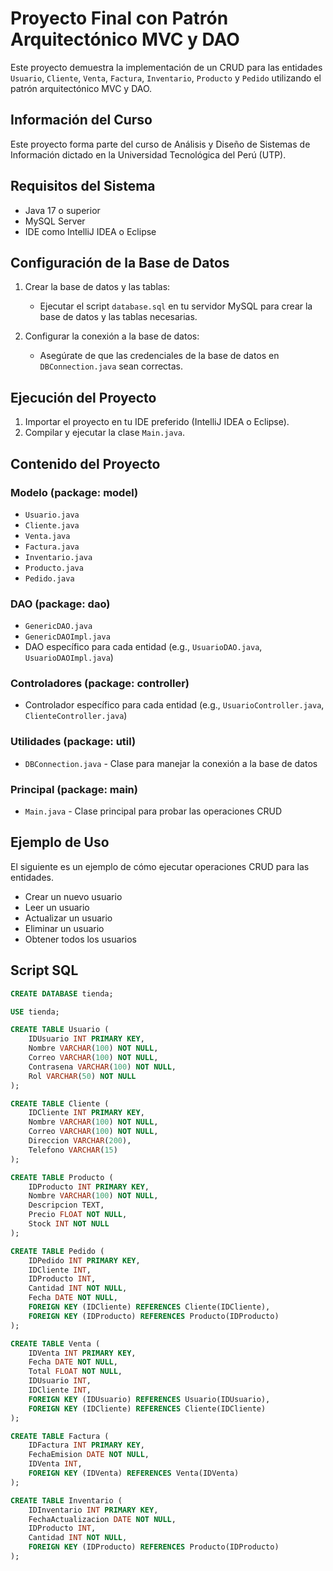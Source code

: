 # Proyecto Final con Patrón Arquitectónico MVC y DAO

Este proyecto demuestra la implementación de un CRUD para las entidades `Usuario`, `Cliente`, `Venta`, `Factura`, `Inventario`, `Producto` y `Pedido` utilizando el patrón arquitectónico MVC y DAO.

## Información del Curso

Este proyecto forma parte del curso de Análisis y Diseño de Sistemas de Información dictado en la Universidad Tecnológica del Perú (UTP).

## Requisitos del Sistema

- Java 17 o superior
- MySQL Server
- IDE como IntelliJ IDEA o Eclipse

## Configuración de la Base de Datos

1. Crear la base de datos y las tablas:
   - Ejecutar el script `database.sql` en tu servidor MySQL para crear la base de datos y las tablas necesarias.

2. Configurar la conexión a la base de datos:
   - Asegúrate de que las credenciales de la base de datos en `DBConnection.java` sean correctas.

## Ejecución del Proyecto

1. Importar el proyecto en tu IDE preferido (IntelliJ IDEA o Eclipse).
2. Compilar y ejecutar la clase `Main.java`.

## Contenido del Proyecto

### Modelo (package: model)

- `Usuario.java`
- `Cliente.java`
- `Venta.java`
- `Factura.java`
- `Inventario.java`
- `Producto.java`
- `Pedido.java`

### DAO (package: dao)

- `GenericDAO.java`
- `GenericDAOImpl.java`
- DAO específico para cada entidad (e.g., `UsuarioDAO.java`, `UsuarioDAOImpl.java`)

### Controladores (package: controller)

- Controlador específico para cada entidad (e.g., `UsuarioController.java`, `ClienteController.java`)

### Utilidades (package: util)

- `DBConnection.java` - Clase para manejar la conexión a la base de datos

### Principal (package: main)

- `Main.java` - Clase principal para probar las operaciones CRUD

## Ejemplo de Uso

El siguiente es un ejemplo de cómo ejecutar operaciones CRUD para las entidades.

- Crear un nuevo usuario
- Leer un usuario
- Actualizar un usuario
- Eliminar un usuario
- Obtener todos los usuarios

## Script SQL

```sql
CREATE DATABASE tienda;

USE tienda;

CREATE TABLE Usuario (
    IDUsuario INT PRIMARY KEY,
    Nombre VARCHAR(100) NOT NULL,
    Correo VARCHAR(100) NOT NULL,
    Contrasena VARCHAR(100) NOT NULL,
    Rol VARCHAR(50) NOT NULL
);

CREATE TABLE Cliente (
    IDCliente INT PRIMARY KEY,
    Nombre VARCHAR(100) NOT NULL,
    Correo VARCHAR(100) NOT NULL,
    Direccion VARCHAR(200),
    Telefono VARCHAR(15)
);

CREATE TABLE Producto (
    IDProducto INT PRIMARY KEY,
    Nombre VARCHAR(100) NOT NULL,
    Descripcion TEXT,
    Precio FLOAT NOT NULL,
    Stock INT NOT NULL
);

CREATE TABLE Pedido (
    IDPedido INT PRIMARY KEY,
    IDCliente INT,
    IDProducto INT,
    Cantidad INT NOT NULL,
    Fecha DATE NOT NULL,
    FOREIGN KEY (IDCliente) REFERENCES Cliente(IDCliente),
    FOREIGN KEY (IDProducto) REFERENCES Producto(IDProducto)
);

CREATE TABLE Venta (
    IDVenta INT PRIMARY KEY,
    Fecha DATE NOT NULL,
    Total FLOAT NOT NULL,
    IDUsuario INT,
    IDCliente INT,
    FOREIGN KEY (IDUsuario) REFERENCES Usuario(IDUsuario),
    FOREIGN KEY (IDCliente) REFERENCES Cliente(IDCliente)
);

CREATE TABLE Factura (
    IDFactura INT PRIMARY KEY,
    FechaEmision DATE NOT NULL,
    IDVenta INT,
    FOREIGN KEY (IDVenta) REFERENCES Venta(IDVenta)
);

CREATE TABLE Inventario (
    IDInventario INT PRIMARY KEY,
    FechaActualizacion DATE NOT NULL,
    IDProducto INT,
    Cantidad INT NOT NULL,
    FOREIGN KEY (IDProducto) REFERENCES Producto(IDProducto)
);
